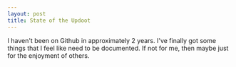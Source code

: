 ```yaml
---
layout: post
title: State of the Updoot
---
```


I haven't been on Github in approximately 2 years. I've finally got some things that I feel like need to be documented. If not for me, then maybe just for the enjoyment of others.
